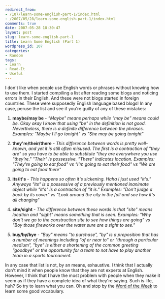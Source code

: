 ```yaml
---
redirect_from:
- /107/learn-some-english-part-1/index.html
- /2007/05/28/learn-some-english-part-1/index.html
comments: true
date: 2007-05-28 18:30:47
layout: post
slug: learn-some-english-part-1
title: Learn Some English (Part 1)
wordpress_id: 107
categories:
- Random
tags:
- Learn
- Read-It
- Useful
---
```


I don't like when people use English words or phrases without knowing how to use them.  I started compiling a list after reading some blogs and noticing errors in their English.  And these were not blogs started in foreign countries.  These were supposedly English language based blogs!  In any case, peruse the list and see if you're guilty of any of these mistakes:




  1. **maybe/may be** - _"Maybe" means perhaps while "may be" means could be.  Okay okay I know that using "be" in the definition is not good.  Nevertheless, there is a definite difference between the phrases.  Examples: "Maybe I'll go tonight" vs "She may be going tonight"_


  2. **they're/their/there** - _This difference between words is pretty well-known, and yet it is still often misused.  The first is a contraction of "they are" so you have to be able to substitute "they are everywhere you use "they're."  "Their" is possessive.  "There" indicates location.  Examples: "They're going to eat food" vs "I'm going to eat their food" vs "We are going to eat food there"_


  3. **its/it's** - _This happens so often it's sickening.  Haha I just used "it's."  Anyways "its" is a possessive of a previously mentioned inanimate object while "it's" is a contraction of "it is."  Examples: "Don't judge a book by its cover" vs "Look around the city in the fall and see how it's all changing"_


  4. **site/sight** - _The difference between these words is that "site" means location and "sight" means something that is seen.  Examples: "Why don't we go to the construction site to see how things are going" vs "Boy those fireworks over the water sure are a sight to see."_


  5. **buy/by/bye** - _"Buy" means "to purchase", "by" is a preposition that has a number of meanings including "of or near to" or "through a particular medium", "bye" is either a shortening of the common greeting "goodbye" or the opportunity for a team to not have to play another team in a  sports tournament._



In any case that list is not, by an means, exhaustive.  I think that I actually don't mind it when people know that they are not experts at English.  However, I think that I have the most problem with people when they make it seem as if they have a complete idea of what they're saying.  Such is life, huh?  So try to learn what you can.  Oh and stop by the [Word of the Week](http://www.goingthewongway.com/learn-something/word-of-the-week/) to learn some good vocabulary.
